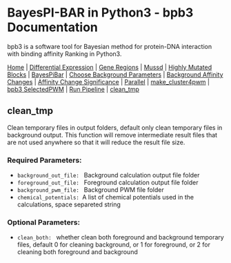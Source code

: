 # BayesPI-BAR in Python3 - bpb3 Documentation

bpb3 is a software tool for Bayesian method for protein-DNA interaction with binding affinity Ranking in Python3.


[Home](index.md) | [Differential Expression](differential_expression.md) | [Gene Regions](gene_regions.md) | [Mussd](mussd.md) | [Highly Mutated Blocks](highly_mutated_blocks.md) | [BayesPiBar](bayespi_bar.md) | [Choose Background Parameters](choose_background_parameters.md) | [Background Affinity Changes](background_affinity_changes.md) | [Affinity Change Significance](affinity_change_significance_test.md) | [Parallel](parallel.md) | [make_cluster4pwm](make_cluster4pwm.md) | [bpb3 SelectedPWM](bpb3selectedPWM.md) | [Run Pipeline](run_pipeline.md) | [clean_tmp](clean_tmp.md)  



## clean_tmp
<p>Clean temporary files in output folders, default only clean temporary files in background output. This function will remove intermediate result files that are not used anywhere so that it will reduce the result file size. </p>

### Required Parameters:
<ul>
   <li><code>background_out_file: </code> Background calculation output file folder</li>
<li><code>foreground_out_file: </code> Foreground calculation output file folder</li>
  <li><code>background_pwm_file: </code> Background PWM file folder</li>
<li><code>chemical_potentials: </code>A list of chemical potentials used in the calculations, space separeted string</li>

</ul>

### Optional Parameters:

<ul>
   <li><code>clean_both: </code> whether clean both foreground and background temporary files, default 0 for cleaning background, or 1 for foreground, or 2 for cleaning both foreground and background</li>

</ul>
